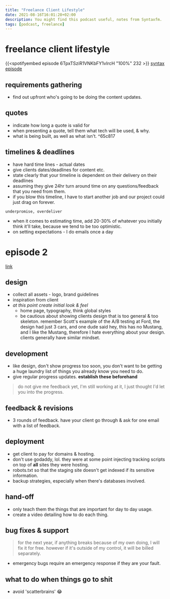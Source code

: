 ```yaml
---
title: "Freelance Client Lifestyle"
date: 2021-08-16T16:01:28+02:00
description: You might find this podcast useful, notes from Syntaxfm.
tags: [podcast, freelance]
---
```



# freelance client lifestyle
{{<spotifyembed episode 6TpxTSziR1VNKbFY1vIrcH "100%" 232 >}}
[syntax episode](https://open.spotify.com/episode/6TpxTSziR1VNKbFY1vIrcH?si=i0_obeYwT6WU0ZmIP-OdYg) 

## requirements gathering 
- find out upfront who's going to be doing the content updates. 

## quotes
- indicate how long a quote is valid for
- when presenting a quote, tell them what tech will be used, & why.
- what is being built, as well as what isn't. ^65c817


## timelines & deadlines
- have hard time lines - actual dates
- give clients dates/deadlines for content etc.
- state clearly that your timeline is dependent on their delivery on their deadlines
- assuming they give 24hr turn around time on any questions/feedback that you need from them.
- if you blow this timeline, I have to start another job and our project could just drag on forever.


`underpromise, overdeliver`

- when it comes to estimating time, add 20-30% of whatever you initially think it'll take, because we tend to be too optimistic.
- on setting expectations - I do emails once a day


# episode 2
[link](https://open.spotify.com/episode/50L5uEEg7h9z26WD7I1D9K?si=XCU65cf0QsSdT2-3R39oSg)

## design
- collect all assets - logo, brand guidelines
- inspiration from client
-  *at this point create initial look & feel* 
	- home page, typography, think global styles
	- be cautious about showing clients design that is too general & too skeleton. remember Scott's example of the A/B testing at Ford, the design had just 3 cars, and one dude said hey, this has no Mustang, and I like the Mustang, therefore I hate everything about your design. clients generally have similar mindset.

## development
- like design, don't show progress too soon, you don't want to be getting a huge laundry list of things you already know you need to do.
- give regular progress updates. **establish these beforehand**

> do not give me feedback yet, I'm still working at it, I just thought I'd let you into the progress.

## feedback & revisions
- 3 rounds of feedback. have your client go through & ask for one email with a list of feedback.

## deployment
- get client to pay for domains & hosting.
- don't use godaddy, lol. they were at some point injecting tracking scripts on top of **all** sites they were hosting. 
- robots.txt so that the staging site doesn't get indexed if its sensitive information.
- backup strategies, especially when there's databases involved.

## hand-off
- only teach them the things that are important for day to day usage.
- create a video detailing how to do each thing.

## bug fixes & support
> for the next year, if anything breaks because of my own doing, I will fix it for free. however if it's outside of my control, it will be billed separately.
- emergency bugs require an emergency response if they are your fault.

## what to do when things go to shit
- avoid 'scatterbrains' 😂